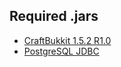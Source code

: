 Required .jars
--------------
* [CraftBukkit 1.5.2 R1.0](http://dl.bukkit.org/downloads/craftbukkit/view/02169_1.5.2-R1.0/)
* [PostgreSQL JDBC](http://jdbc.postgresql.org/download.html)